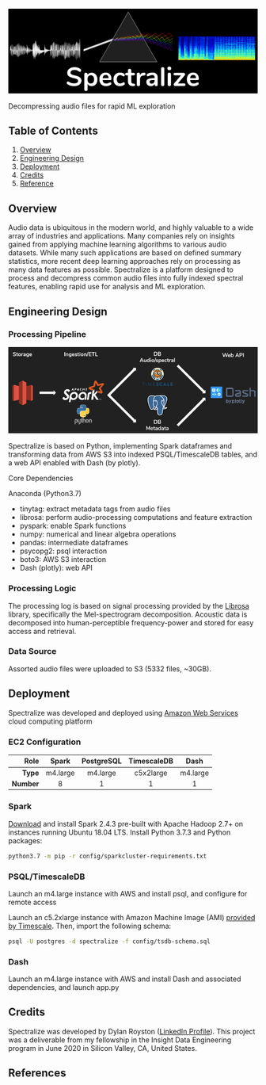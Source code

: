 ![spectralize Logo](./docs/spectralize_logo.png)


Decompressing audio files for rapid ML exploration

## Table of Contents
1. [Overview](#about)
2. [Engineering Design](#engineering-design)
3. [Deployment](#deployment)
4. [Credits](#credits)
5. [Reference](#references)





## Overview

Audio data is ubiquitous in the modern world, and highly valuable to a wide array of industries and applications. Many companies rely on insights gained from applying machine learning algorithms to various audio datasets. While many such applications are based on defined summary statistics, more recent deep learning approaches rely on processing as many data features as possible. Spectralize is a platform designed to process and decompress common audio files into fully indexed spectral features, enabling rapid use for analysis and ML exploration.

## Engineering Design

### Processing Pipeline

![Tech stack diagram](./docs/spectralize_techstack.png)

Spectralize is based on Python, implementing Spark dataframes and transforming data from AWS S3 into indexed PSQL/TimescaleDB tables, and a web API enabled with Dash (by plotly).

Core Dependencies

Anaconda (Python3.7)
- tinytag: extract metadata tags from audio files
- librosa: perform audio-processing computations and feature extraction
- pyspark: enable Spark functions
- numpy: numerical and linear algebra operations
- pandas: intermediate dataframes
- psycopg2: psql interaction
- boto3: AWS S3 interaction
- Dash (plotly): web API

### Processing Logic

The processing log is based on signal processing provided by the [Librosa](https://librosa.org/) library, specifically the Mel-spectrogram decomposition. Acoustic data is decomposed into human-perceptible frequency-power and stored for easy access and retrieval.

### Data Source

Assorted audio files were uploaded to S3 (5332 files, ~30GB).

## Deployment

Spectralize was developed and deployed using [Amazon Web Services](https://aws.amazon.com) cloud computing platform

### EC2 Configuration

Role | Spark | PostgreSQL | TimescaleDB | Dash
---: | :---: | :---: | :---: | :---: 
**Type** |  m4.large | m4.large | c5x2large | m4.large 
**Number** | 8 | 1 | 1 | 1

### Spark

[Download](https://spark.apache.org/downloads.html) and install Spark 2.4.3 pre-built with Apache Hadoop 2.7+ on instances running Ubuntu 18.04 LTS. Install Python 3.7.3 and Python packages:

```bash
python3.7 -m pip -r config/sparkcluster-requirements.txt
```

### PSQL/TimescaleDB

Launch an m4.large instance with AWS and install psql, and configure for remote access


Launch an c5.2xlarge instance with Amazon Machine Image (AMI) [provided by Timescale](https://docs.timescale.com/v1.3/getting-started/installation/ami/installation-ubuntu-ami). Then, import the following schema:

```bash
psql -U postgres -d spectralize -f config/tsdb-schema.sql
```

### Dash

Launch an m4.large instance with AWS and install Dash and associated dependencies, and launch app.py

## Credits

Spectralize was developed by Dylan Royston ([LinkedIn Profile](https://www.linkedin.com/in/dylanroyston/)). This project was a deliverable from my fellowship in the Insight Data Engineering program in June 2020 in Silicon Valley, CA, United States.

## References






